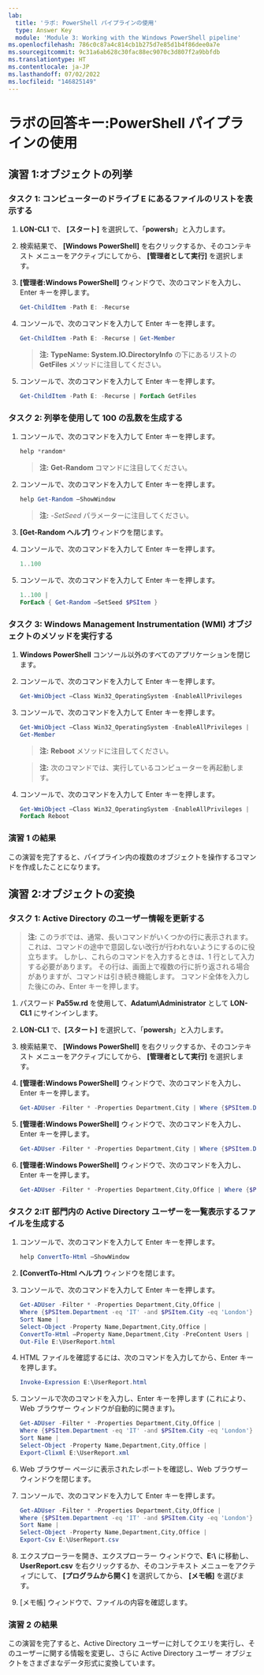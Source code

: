 ```yaml
---
lab:
  title: 'ラボ: PowerShell パイプラインの使用'
  type: Answer Key
  module: 'Module 3: Working with the Windows PowerShell pipeline'
ms.openlocfilehash: 786c0c87a4c814cb1b275d7e85d1b4f86dee0a7e
ms.sourcegitcommit: 9c31a6ab628c30fac88ec9070c3d807f2a9bbfdb
ms.translationtype: HT
ms.contentlocale: ja-JP
ms.lasthandoff: 07/02/2022
ms.locfileid: "146825149"
---
```

# <a name="lab-answer-key-using-powershell-pipeline"></a>ラボの回答キー:PowerShell パイプラインの使用

## <a name="exercise-1-enumerating-objects"></a>演習 1:オブジェクトの列挙

### <a name="task-1-display-a-list-of-files-on-drive-e-of-your-computer"></a>タスク 1: コンピューターのドライブ E にあるファイルのリストを表示する

1. **LON-CL1** で、 **[スタート]** を選択して、「**powersh**」と入力します。
1. 検索結果で、 **[Windows PowerShell]** を右クリックするか、そのコンテキスト メニューをアクティブにしてから、 **[管理者として実行]** を選択します。
1. **[管理者:Windows PowerShell]** ウィンドウで、次のコマンドを入力し、Enter キーを押します。

   ```powershell
   Get-ChildItem -Path E: -Recurse
   ```

1. コンソールで、次のコマンドを入力して Enter キーを押します。

   ```powershell
   Get-ChildItem -Path E: -Recurse | Get-Member 
   ```

   > **注:** **TypeName: System.IO.DirectoryInfo** の下にあるリストの **GetFiles** メソッドに注目してください。

1. コンソールで、次のコマンドを入力して Enter キーを押します。

   ```powershell
   Get-ChildItem -Path E: -Recurse | ForEach GetFiles
   ```

### <a name="task-2-use-enumeration-to-produce-100-random-numbers"></a>タスク 2: 列挙を使用して 100 の乱数を生成する

1. コンソールで、次のコマンドを入力して Enter キーを押します。

   ```powershell
   help *random* 
   ```

   > **注:** **Get-Random** コマンドに注目してください。

1. コンソールで、次のコマンドを入力して Enter キーを押します。

   ```powershell
   help Get-Random –ShowWindow 
   ```

   > **注:** *-SetSeed* パラメーターに注目してください。

1. **[Get-Random ヘルプ]** ウィンドウを閉じます。  
1. コンソールで、次のコマンドを入力して Enter キーを押します。

   ```powershell
   1..100 
   ```

1. コンソールで、次のコマンドを入力して Enter キーを押します。

   ```powershell
   1..100 | 
   ForEach { Get-Random –SetSeed $PSItem }
   ```

### <a name="task-3-run-a-method-of-a-windows-management-instrumentation-wmi-object"></a>タスク 3: Windows Management Instrumentation (WMI) オブジェクトのメソッドを実行する

1. **Windows PowerShell** コンソール以外のすべてのアプリケーションを閉じます。
1. コンソールで、次のコマンドを入力して Enter キーを押します。

   ```powershell
   Get-WmiObject –Class Win32_OperatingSystem -EnableAllPrivileges
   ```

1. コンソールで、次のコマンドを入力して Enter キーを押します。

   ```powershell
   Get-WmiObject –Class Win32_OperatingSystem -EnableAllPrivileges | 
   Get-Member
   ```

   > **注:** **Reboot** メソッドに注目してください。

   > **注:** 次のコマンドでは、実行しているコンピューターを再起動します。

1. コンソールで、次のコマンドを入力して Enter キーを押します。

   ```powershell
   Get-WmiObject –Class Win32_OperatingSystem -EnableAllPrivileges | 
   ForEach Reboot
   ```

### <a name="exercise-1-results"></a>演習 1 の結果

この演習を完了すると、パイプライン内の複数のオブジェクトを操作するコマンドを作成したことになります。

## <a name="exercise-2-converting-objects"></a>演習 2:オブジェクトの変換

### <a name="task-1-update-active-directory-user-information"></a>タスク 1: Active Directory のユーザー情報を更新する

> **注:** このラボでは、通常、長いコマンドがいくつかの行に表示されます。 これは、コマンドの途中で意図しない改行が行われないようにするのに役立ちます。 しかし、これらのコマンドを入力するときは、1 行として入力する必要があります。 その行は、画面上で複数の行に折り返される場合がありますが、コマンドは引き続き機能します。 コマンド全体を入力した後にのみ、Enter キーを押します。

1. パスワード **Pa55w.rd** を使用して、**Adatum\\Administrator** として **LON-CL1** にサインインします。
1. **LON-CL1** で、**[スタート]** を選択して、「**powersh**」と入力します。
1. 検索結果で、 **[Windows PowerShell]** を右クリックするか、そのコンテキスト メニューをアクティブにしてから、 **[管理者として実行]** を選択します。
1. **[管理者:Windows PowerShell]** ウィンドウで、次のコマンドを入力し、Enter キーを押します。

   ```powershell
   Get-ADUser -Filter * -Properties Department,City | Where {$PSItem.Department -eq ‘IT’ -and $PSItem.City -eq ‘London’} | Select-Object -Property Name,Department,City| Sort Name
   ```

1. **[管理者:Windows PowerShell]** ウィンドウで、次のコマンドを入力し、Enter キーを押します。

   ```powershell
   Get-ADUser -Filter * -Properties Department,City | Where {$PSItem.Department -eq ‘IT’ -and $PSItem.City -eq ‘London’} | Set-ADUser -Office ‘LON-A/1000’
   ```

1. **[管理者:Windows PowerShell]** ウィンドウで、次のコマンドを入力し、Enter キーを押します。

   ```powershell
   Get-ADUser -Filter * -Properties Department,City,Office | Where {$PSItem.Department -eq ‘IT’ -and $PSItem.City -eq ‘London’} | Select-Object -Property Name,Department,City,Office | Sort Name
   ```

### <a name="task-2-generate-files-listing-the-active-directory-users-in-the-it-department"></a>タスク 2:IT 部門内の Active Directory ユーザーを一覧表示するファイルを生成する

1. コンソールで、次のコマンドを入力して Enter キーを押します。

   ```powershell
   help ConvertTo-Html –ShowWindow
   ```

1. **[ConvertTo-Html ヘルプ]** ウィンドウを閉じます。  
1. コンソールで、次のコマンドを入力して Enter キーを押します。

   ```powershell
   Get-ADUser -Filter * -Properties Department,City,Office | 
   Where {$PSItem.Department -eq 'IT' -and $PSItem.City -eq 'London'} | 
   Sort Name | 
   Select-Object -Property Name,Department,City,Office |
   ConvertTo-Html –Property Name,Department,City -PreContent Users | 
   Out-File E:\UserReport.html
   ```

1. HTML ファイルを確認するには、次のコマンドを入力してから、Enter キーを押します。

   ```powershell
   Invoke-Expression E:\UserReport.html
   ```

1. コンソールで次のコマンドを入力し、Enter キーを押します (これにより、Web ブラウザー ウィンドウが自動的に開きます)。

   ```powershell
   Get-ADUser -Filter * -Properties Department,City,Office | 
   Where {$PSItem.Department -eq 'IT' -and $PSItem.City -eq 'London'} | 
   Sort Name | 
   Select-Object -Property Name,Department,City,Office |
   Export-Clixml E:\UserReport.xml
   ```

1. Web ブラウザー ページに表示されたレポートを確認し、Web ブラウザー ウィンドウを閉じます。 
1. コンソールで、次のコマンドを入力して Enter キーを押します。

   ```powershell
   Get-ADUser -Filter * -Properties Department,City,Office | 
   Where {$PSItem.Department -eq 'IT' -and $PSItem.City -eq 'London'} | 
   Sort Name | 
   Select-Object -Property Name,Department,City,Office |
   Export-Csv E:\UserReport.csv
   ```

1. エクスプローラーを開き、エクスプローラー ウィンドウで、**E:\\** に移動し、**UserReport.csv** を右クリックするか、そのコンテキスト メニューをアクティブにして、 **[プログラムから開く]** を選択してから、 **[メモ帳]** を選びます。
1. [メモ帳] ウィンドウで、ファイルの内容を確認します。

### <a name="exercise-2-results"></a>演習 2 の結果

この演習を完了すると、Active Directory ユーザーに対してクエリを実行し、そのユーザーに関する情報を変更し、さらに Active Directory ユーザー オブジェクトをさまざまなデータ形式に変換しています。

